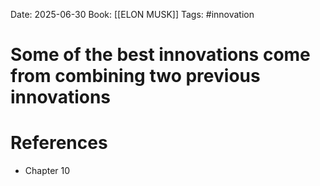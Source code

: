 Date: 2025-06-30
Book: [[ELON MUSK]]
Tags: #innovation 
# Some of the best innovations come from combining two previous innovations



# References
- Chapter 10
